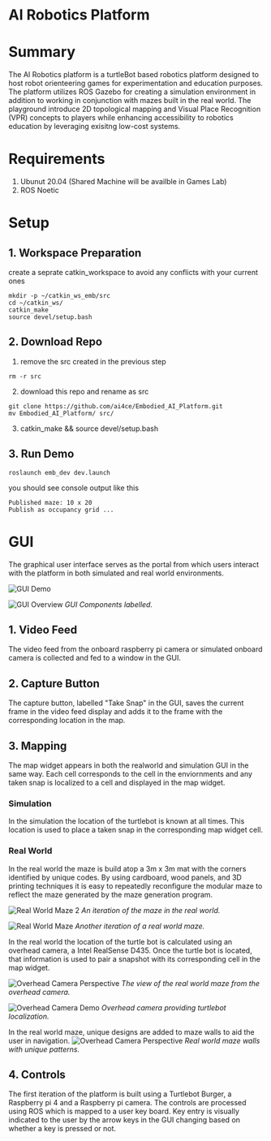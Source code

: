 # AI Robotics Platform

# Summary
The AI Robotics platform is a turtleBot based robotics platform designed to host robot orienteering games for experimentation and education purposes. The platform utilizes ROS Gazebo for creating a simulation environment in addition to working in conjunction with mazes built in the real world. The playground introduce 2D topological mapping and Visual Place Recognition (VPR) concepts to players while enhancing accessibility to robotics education by leveraging exisitng low-cost systems.

# Requirements
1. Ubunut 20.04 (Shared Machine will be availble in Games Lab)
2. ROS Noetic

# Setup
## 1. Workspace Preparation
create a seprate catkin_workspace to avoid any conflicts with your current ones

```console
mkdir -p ~/catkin_ws_emb/src
cd ~/catkin_ws/
catkin_make
source devel/setup.bash
```


## 2. Download Repo
1. remove the src created in the previous step
```console
rm -r src
```
2. download this repo and rename as src
```console
git clone https://github.com/ai4ce/Embodied_AI_Platform.git
mv Embodied_AI_Platform/ src/

```
3. catkin_make && source devel/setup.bash


## 3. Run Demo
```console
roslaunch emb_dev dev.launch
```
you should see console output like this 

```console
Published maze: 10 x 20
Publish as occupancy grid ...
```
# GUI

The graphical user interface serves as the portal from which users interact with the platform in both simulated and real world environments.

![GUI Demo](Images/GUIDemo.gif)

![GUI Overview](Images/GUIBreakDown.png)
*GUI Components labelled.*

## 1. Video Feed
The video feed from the onboard raspberry pi camera or simulated onboard camera is collected and fed to a window in the GUI.

## 2. Capture Button
The capture button, labelled "Take Snap" in the GUI, saves the current frame in the video feed display and adds it to the frame with the corresponding location in the map.

## 3. Mapping
The map widget appears in both the realworld and simulation GUI in the same way. Each cell corresponds to the cell in the enviornments and any taken snap is localized to a cell and displayed in the map widget.
### Simulation
In the simulation the location of the turtlebot is known at all times. This location is used to place a taken snap in the corresponding map widget cell.
### Real World
In the real world the maze is build atop a 3m x 3m mat with the corners identified by unique codes. By using cardboard, wood panels, and 3D printing techniques it is easy to repeatedly reconfigure the modular maze to reflect the maze generated by the maze generation program. 

![Real World Maze 2](Images/RealWorldMazeGeneration2.jpeg)
*An iteration of the maze in the real world.*

![Real World Maze](Images/realWorldOverview.png)
*Another iteration of a real world maze.*

In the real world the location of the turtle bot is calculated using an overhead camera, a Intel RealSense D435. Once the turtle bot is located, that information is used to pair a snapshot with its corresponding cell in the map widget.

![Overhead Camera Perspective](Images/OverheadCameraPerspective.png)
*The view of the real world maze from the overhead camera.*

![Overhead Camera Demo](Images/Images/overheadCameraFeed.gif)
*Overhead camera providing turtlebot localization.*

In the real world maze, unique designs are added to maze walls to aid the user in navigation.
![Overhead Camera Perspective](Images/overheadCameraFeed.gif)
*Real world maze walls with unique patterns.*

## 4. Controls
The first iteration of the platform is built using a Turtlebot Burger, a Raspberry pi 4 and a Raspberry pi camera. The controls are processed using ROS which is mapped to a user key board. Key entry is visually indicated to the user by the arrow keys in the GUI changing based on whether a key is pressed or not.




